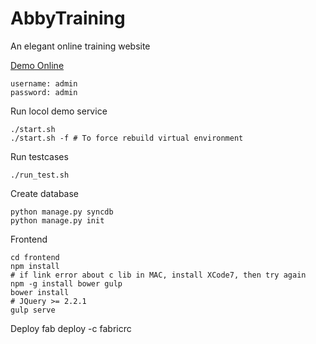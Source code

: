 # AbbyTraining

An elegant online training website

[Demo Online](http://abbyDemo.cloudapp.net)
    
    username: admin
    password: admin

Run locol demo service

    ./start.sh
    ./start.sh -f # To force rebuild virtual environment

Run testcases

    ./run_test.sh

Create database

    python manage.py syncdb
    python manage.py init

Frontend

	cd frontend
	npm install
	# if link error about c lib in MAC, install XCode7, then try again
	npm -g install bower gulp
	bower install
	# JQuery >= 2.2.1
	gulp serve

Deploy
	fab deploy -c fabricrc

